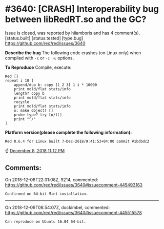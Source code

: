 
#3640: [CRASH] Interoperability bug between libRedRT.so and the GC?
================================================================================
Issue is closed, was reported by hiiamboris and has 4 comment(s).
[status.built] [status.tested] [type.bug]
<https://github.com/red/red/issues/3640>

**Describe the bug**
The following code crashes (on Linux only) when compiled with `-c` or `-c -u` options.

**To Reproduce**
Compile, execute:
```
Red []
repeat i 10 [
	append/dup b: copy [1 2 3] 1 i * 10000
	print mold/flat stats/info
	length? copy b
	print mold/flat stats/info
	recycle
	print mold/flat stats/info
	o: make object! []
	probe type? try [o/()]
	print "^/"
]
```
**Platform version(please complete the following information):**
```
Red 0.6.4 for Linux built 7-Dec-2018/9:41:53+04:00 commit #1bdbdc2
```
:point_up: [December 8, 2018 11:12 PM](https://gitter.im/red/bugs?at=5c0c25aaf4880a60a249e4b5)


Comments:
--------------------------------------------------------------------------------

On 2018-12-08T22:01:08Z, 9214, commented:
<https://github.com/red/red/issues/3640#issuecomment-445493163>

    Confirmed on 64-bit Mint installation.

--------------------------------------------------------------------------------

On 2018-12-09T06:54:07Z, dockimbel, commented:
<https://github.com/red/red/issues/3640#issuecomment-445515578>

    Can reproduce on Ubuntu 16.04 64-bit.

